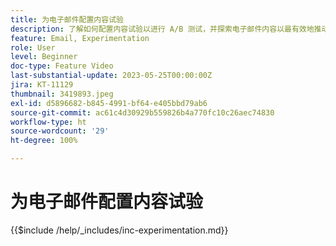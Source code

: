 ```yaml
---
title: 为电子邮件配置内容试验
description: 了解如何配置内容试验以进行 A/B 测试，并探索电子邮件内容以最有效地推动业务目标的实现。
feature: Email, Experimentation
role: User
level: Beginner
doc-type: Feature Video
last-substantial-update: 2023-05-25T00:00:00Z
jira: KT-11129
thumbnail: 3419893.jpeg
exl-id: d5896682-b845-4991-bf64-e405bbd79ab6
source-git-commit: ac61c4d30929b559826b4a770fc10c26aec74830
workflow-type: ht
source-wordcount: '29'
ht-degree: 100%

---
```


# 为电子邮件配置内容试验

{{$include /help/_includes/inc-experimentation.md}}
